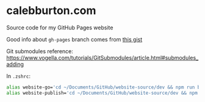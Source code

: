 # calebburton.com

Source code for my GitHub Pages website

Good info about `gh-pages` branch comes from [this gist](https://gist.github.com/cobyism/4730490)

Git submodules reference: <https://www.vogella.com/tutorials/GitSubmodules/article.html#submodules_adding>

In `.zshrc`:

```bash
alias website-go='cd ~/Documents/GitHub/website-source/dev && npm run build:dev'
alias website-publish='cd ~/Documents/GitHub/website-source/dev && npm run publish'
```
